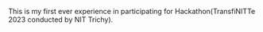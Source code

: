 This is my first ever experience in participating for Hackathon(TransfiNITTe 2023 conducted by NIT Trichy).
